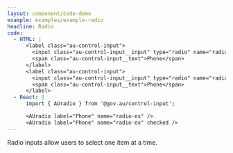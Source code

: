 ```yaml
---
layout: component/code-demo
example: examples/example-radio
headline: Radio
code:
  - HTML: |
      <label class="au-control-input">
        <input class="au-control-input__input" type="radio" name="radio-ex">
        <span class="au-control-input__text">Phone</span>
      </label>
      <label class="au-control-input">
        <input class="au-control-input__input" type="radio" name="radio-ex" checked>
        <span class="au-control-input__text">Phone</span>
      </label>
  - React: |
      import { AUradio } from '@gov.au/control-input';

      <AUradio label="Phone" name="radio-ex" />
      <AUradio label="Phone" name="radio-ex" checked />
---
```


Radio inputs allow users to select one item at a time.
